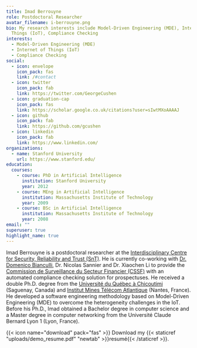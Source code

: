 ```yaml
---
title: Imad Berrouyne
role: Postdoctoral Researcher
avatar_filename: i-berrouyne.png
bio: My research interests include Model-Driven Engineering (MDE), Internet of
  Things (IoT), Compliance Checking
interests:
  - Model-Driven Engineering (MDE)
  - Internet of Things (IoT)
  - Compliance Checking
social:
  - icon: envelope
    icon_pack: fas
    link: /#contact
  - icon: twitter
    icon_pack: fab
    link: https://twitter.com/GeorgeCushen
  - icon: graduation-cap
    icon_pack: fas
    link: https://scholar.google.co.uk/citations?user=sIwtMXoAAAAJ
  - icon: github
    icon_pack: fab
    link: https://github.com/gcushen
  - icon: linkedin
    icon_pack: fab
    link: https://www.linkedin.com/
organizations:
  - name: Stanford University
    url: https://www.stanford.edu/
education:
  courses:
    - course: PhD in Artificial Intelligence
      institution: Stanford University
      year: 2012
    - course: MEng in Artificial Intelligence
      institution: Massachusetts Institute of Technology
      year: 2009
    - course: BSc in Artificial Intelligence
      institution: Massachusetts Institute of Technology
      year: 2008
email: ""
superuser: true
highlight_name: true
---
```

Imad Berrouyne is a postdoctoral researcher at the [](https://wwwen.uni.lu/research/focus_areas/interdisciplinary_centre_for_security_reliability_and_trust_snt)[Interdisciplinary Centre for Security, Reliability and Trust (SnT)](https://wwwen.uni.lu/snt). He is currently co-working with [Dr. Domenico Bianculli](https://people.svv.lu/bianculli/), Dr. Nicolas Sannier and Dr. Xiaochen Li to provide the [Commission de Surveillance du Secteur Financier (CSSF)](https://www.cssf.lu/) with an automated compliance checking solution for prospectuses. He received a double Ph.D. degree from the [Université du Québec à Chicoutimi](https://uqac.ca/) (Saguenay, Canada) and [Institut Mines Télécom Atlantique](https://www.imt-atlantique.fr/) (Nantes, France). He developed a software engineering methodology based on Model-Driven Engineering (MDE) to overcome the heterogeneity challenges in the IoT. Before his Ph.D., Imad obtained a Bachelor degree in computer science and a Master degree in computer networking from the Université Claude Bernard Lyon 1 (Lyon, France).

{{< icon name="download" pack="fas" >}} Download my {{< staticref "uploads/demo_resume.pdf" "newtab" >}}resumé{{< /staticref >}}.